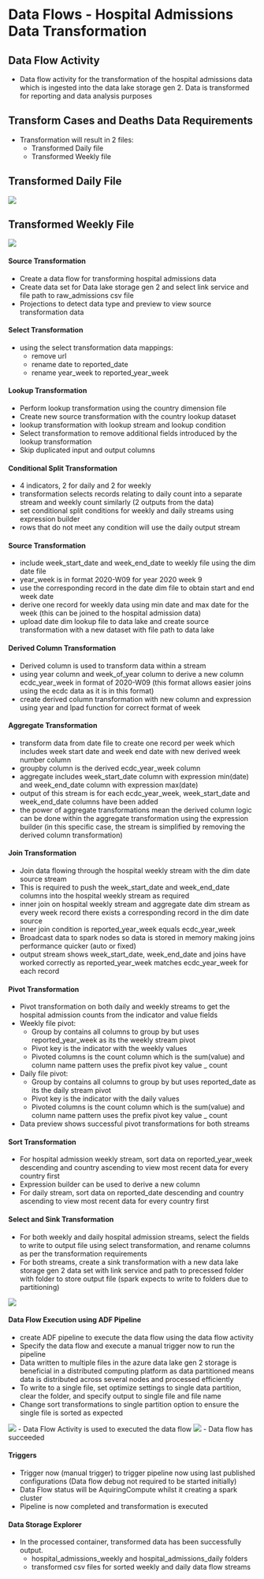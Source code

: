 # Data Flows - Hospital Admissions Data Transformation


## Data Flow Activity
- Data flow activity for the transformation of the hospital admissions data which is ingested into the data lake storage gen 2. Data is transformed for reporting and data analysis purposes


## Transform Cases and Deaths Data Requirements
-  Transformation will result in 2 files:
    - Transformed Daily file
    - Transformed Weekly file


## Transformed Daily File

<img src="Docs/transformation2.png">


## Transformed Weekly File

<img src="Docs/transformation3.png">


#### Source Transformation
- Create a data flow for transforming hospital admissions data
- Create data set for Data lake storage gen 2 and select link service and file path to raw_admissions csv file
- Projections to detect data type and preview to view source transformation data

#### Select Transformation
- using the select transformation data mappings:
  - remove url
  - rename date to reported_date
  - rename year_week to reported_year_week

#### Lookup Transformation
- Perform lookup transformation using the country dimension file
- Create new source transformation with the country lookup dataset
- lookup transformation with lookup stream and lookup condition
- Select transformation to remove additional fields introduced by the lookup transformation
- Skip duplicated input and output columns

#### Conditional Split Transformation
- 4 indicators, 2 for daily and 2 for weekly
- transformation selects records relating to daily count into a separate stream and weekly count similarly (2 outputs from the data)
- set conditional split conditions for weekly and daily streams using expression builder
- rows that do not meet any condition will use the daily output stream

#### Source Transformation
- include week_start_date and week_end_date to weekly file using the dim date file
- year_week is in format 2020-W09 for year 2020 week 9
- use the corresponding record in the date dim file to obtain start and end week date
- derive one record for weekly data using min date and max date for the week (this can be joined to the hospital admission data)
- upload date dim lookup file to data lake and create source transformation with a new dataset with file path to data lake

#### Derived Column Transformation
- Derived column is used to transform data within a stream
- using year column and week_of_year column to derive a new column ecdc_year_week in format of 2020-W09 (this format allows easier joins using the ecdc data as it is in this format)
- create derived column transformation with new column and expression using year and lpad function for correct format of week

#### Aggregate Transformation
- transform data from date file to create one record per week which includes week start date and week end date with new derived week number column
- groupby column is the derived ecdc_year_week column
- aggregate includes week_start_date column with expression min(date) and week_end_date column with expression max(date)
- output of this stream is for each ecdc_year_week, week_start_date and week_end_date columns have been added
- the power of aggregate transformations mean the derived column logic can be done within the aggregate transformation using the expression builder (in this specific case, the stream is simplified by removing the derived column transformation)

#### Join Transformation
- Join data flowing through the hospital weekly stream with the dim date source stream
- This is required to push the week_start_date and week_end_date columns into the hospital weekly stream as required
- inner join on hospital weekly stream and aggregate date dim stream as every week record there exists a corresponding record in the dim date source
- inner join condition is reported_year_week equals ecdc_year_week
- Broadcast data to spark nodes so data is stored in memory making joins performance quicker (auto or fixed)
- output stream shows week_start_date, week_end_date and joins have worked correctly as reported_year_week matches ecdc_year_week for each record

#### Pivot Transformation
- Pivot transformation on both daily and weekly streams to get the hospital admission counts from the indicator and value fields
- Weekly file pivot:
  - Group by contains all columns to group by but uses reported_year_week as its the weekly stream pivot
  - Pivot key is the indicator with the weekly values
  - Pivoted columns is the count column which is the sum(value) and column name pattern uses the prefix pivot key value _ count
- Daily file pivot:
  - Group by contains all columns to group by but uses reported_date as its the daily stream pivot
  - Pivot key is the indicator with the daily values
  - Pivoted columns is the count column which is the sum(value) and column name pattern uses the prefix pivot key value _ count
- Data preview shows successful pivot transformations for both streams

#### Sort Transformation
- For hospital admission weekly stream, sort data on reported_year_week descending and country ascending to view most recent data for every country first
- Expression builder can be used to derive a new column
- For daily stream, sort data on reported_date descending and country ascending to view most recent data for every country first

#### Select and Sink Transformation
- For both weekly and daily hospital admission streams, select the fields to write to output file using select transformation, and rename columns as per the transformation requirements
- For both streams, create a sink transformation with a new data lake storage gen 2 data set with link service and path to precessed folder with folder to store output file (spark expects to write to folders due to partitioning)

<img src="Docs/data_flow2.png">

#### Data Flow Execution using ADF Pipeline
- create ADF pipeline to execute the data flow using the data flow activity
- Specify the data flow and execute a manual trigger now to run the pipeline
- Data written to multiple files in the azure data lake gen 2 storage is beneficial in a distributed computing platform as data partitioned means data is distributed across several nodes and processed efficiently
- To write to a single file, set optimize settings to single data partition, clear the folder, and specify output to single file and file name
- Change sort transformations to single partition option to ensure the single file is sorted as expected

<img src="Docs/adf_pipeline_data_flow2.png">
- Data Flow Activity is used to executed the data flow

<img src="Docs/data_flow_pipeline_run2.png">
- Data flow has succeeded



#### Triggers
- Trigger now (manual trigger) to trigger pipeline now using last published configurations (Data flow debug not required to be started initially)
- Data Flow status will be AquiringCompute whilst it creating a spark cluster
- Pipeline is now completed and transformation is executed

#### Data Storage Explorer
- In the processed container, transformed data has been successfully output.
  - hospital_admissions_weekly and hospital_admissions_daily folders
  - transformed csv files for sorted weekly and daily data flow streams
